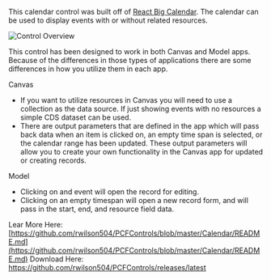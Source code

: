 This calendar control was built off of  [React Big Calendar](https://github.com/jquense/react-big-calendar). The calendar can be used to display events with or without related resources.

![Control Overview](https://github.com/rwilson504/PCFControls/raw/master/Calendar/images/calendarcontrol.gif)

This control has been designed to work in both Canvas and Model apps. Because of the differences in those types of applications there are some differences in how you utilize them in each app.

Canvas

-   If you want to utilize resources in Canvas you will need to use a collection as the data source. If just showing events with no resources a simple CDS dataset can be used.
-   There are output parameters that are defined in the app which will pass back data when an item is clicked on, an empty time span is selected, or the calendar range has been updated. These output parameters will allow you to create your own functionality in the Canvas app for updated or creating records.

Model

-   Clicking on and event will open the record for editing.
-   Clicking on an empty timespan will open a new record form, and will pass in the start, end, and resource field data.

Lear More Here: [https://github.com/rwilson504/PCFControls/blob/master/Calendar/README.md](https://github.com/rwilson504/PCFControls/blob/master/Calendar/README.md)
Download Here: https://github.com/rwilson504/PCFControls/releases/latest
<!--stackedit_data:
eyJoaXN0b3J5IjpbLTQxMTUyODgxOF19
-->
